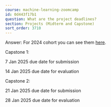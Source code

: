 ```yaml
---
course: machine-learning-zoomcamp
id: 0d443f17b1
question: What are the project deadlines?
section: Projects (Midterm and Capstone)
sort_order: 3710
---
```


Answer: For 2024 cohort you can see them [here](https://courses.datatalks.club/ml-zoomcamp-2024/).

Capstone 1:

7 Jan 2025 due date for submission

14 Jan 2025 due date for evaluation

Capstone 2:

21 Jan 2025 due date for submission

28 Jan 2025 due date for evaluation

